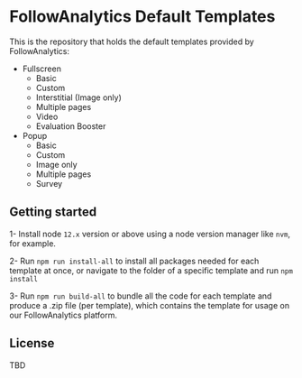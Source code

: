 # FollowAnalytics Default Templates

This is the repository that holds the default templates provided by FollowAnalytics:

- Fullscreen
  - Basic
  - Custom
  - Interstitial (Image only)
  - Multiple pages
  - Video
  - Evaluation Booster
- Popup
  - Basic
  - Custom
  - Image only
  - Multiple pages
  - Survey

## Getting started

1- Install node `12.x` version or above using a node version manager like `nvm`, for example.

2- Run `npm run install-all` to install all packages needed for each template at once, or navigate to the folder of a specific template and run `npm install`

3- Run `npm run build-all` to bundle all the code for each template and produce a .zip file (per template), which contains the template for usage on our FollowAnalytics platform.

## License

TBD
